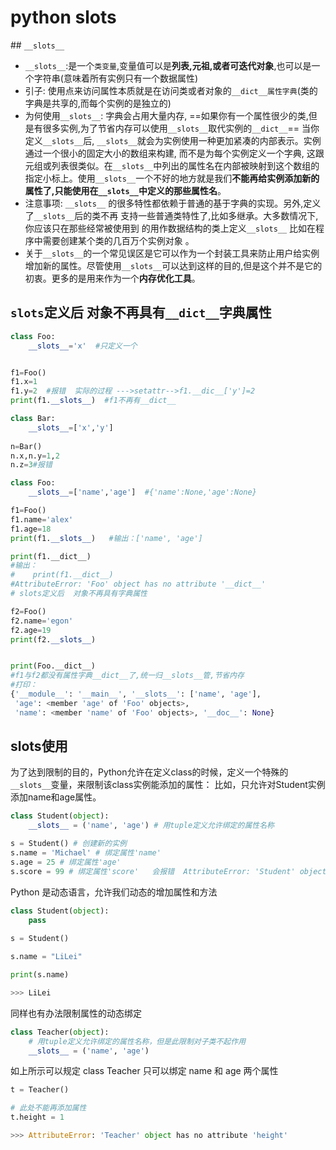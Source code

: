 # python slots

﻿## `__slots__`

-  `__slots__`:是一个`类变量`,变量值可以是**列表,元祖,或者可迭代对象**,也可以是一个字符串(意味着所有实例只有一个数据属性)
-  引子: 使用点来访问属性本质就是在访问类或者对象的`__dict__属性字典`(类的字典是共享的,而每个实例的是独立的)
-  为何使用`__slots__`: 字典会占用大量内存, ==如果你有一个属性很少的类,但是有很多实例,为了节省内存可以使用`__slots__`取代实例的`__dict__`==
   当你定义`__slots__`后, `__slots__`就会为实例使用一种更加紧凑的内部表示。实例通过一个很小的固定大小的数组来构建, 而不是为每个实例定义一个字典, 这跟元组或列表很类似。在`__slots__`中列出的属性名在内部被映射到这个数组的指定小标上。使用`__slots__`一个不好的地方就是我们**不能再给实例添加新的属性了,只能使用在`__slots__`中定义的那些属性名**。
-  注意事项: `__slots__` 的很多特性都依赖于普通的基于字典的实现。另外,定义了`__slots__`后的类不再 支持一些普通类特性了,比如多继承。大多数情况下,你应该只在那些经常被使用到 的用作数据结构的类上定义`__slots__` 比如在程序中需要创建某个类的几百万个实例对象 。
-  关于`__slots__`的一个常见误区是它可以作为一个封装工具来防止用户给实例增加新的属性。尽管使用`__slots__`可以达到这样的目的,但是这个并不是它的初衷。更多的是用来作为一个**内存优化工具**。



## `slots`定义后  对象不再具有`__dict__`字典属性

```python
class Foo:
    __slots__='x'  #只定义一个


f1=Foo()
f1.x=1
f1.y=2  #报错  实际的过程 --->setattr-->f1.__dic__['y']=2
print(f1.__slots__)  #f1不再有__dict__

class Bar:
    __slots__=['x','y']
    
n=Bar()
n.x,n.y=1,2
n.z=3#报错
```

```python
class Foo:
    __slots__=['name','age']  #{'name':None,'age':None}

f1=Foo()
f1.name='alex'
f1.age=18
print(f1.__slots__)   #输出：['name', 'age']

print(f1.__dict__)    
#输出：
#    print(f1.__dict__)
#AttributeError: 'Foo' object has no attribute '__dict__'
# slots定义后  对象不再具有字典属性

f2=Foo()
f2.name='egon'
f2.age=19
print(f2.__slots__)


print(Foo.__dict__)
#f1与f2都没有属性字典__dict__了,统一归__slots__管,节省内存
#打印：
{'__module__': '__main__', '__slots__': ['name', 'age'],
 'age': <member 'age' of 'Foo' objects>, 
 'name': <member 'name' of 'Foo' objects>, '__doc__': None}
```



## slots使用

为了达到限制的目的，Python允许在定义class的时候，定义一个特殊的`__slots__`变量，来限制该class实例能添加的属性：
比如，只允许对Student实例添加name和age属性。

```python
class Student(object):
    __slots__ = ('name', 'age') # 用tuple定义允许绑定的属性名称

s = Student() # 创建新的实例
s.name = 'Michael' # 绑定属性'name'
s.age = 25 # 绑定属性'age'
s.score = 99 # 绑定属性'score'   会报错  AttributeError: 'Student' object has no attribute 'score'
```

Python 是动态语言，允许我们动态的增加属性和方法

```python
class Student(object):
    pass
    
s = Student()

s.name = "LiLei"

print(s.name)

>>> LiLei

```

同样也有办法限制属性的动态绑定

```python
class Teacher(object):
    # 用tuple定义允许绑定的属性名称，但是此限制对子类不起作用
    __slots__ = ('name', 'age') 

```

如上所示可以规定 class Teacher 只可以绑定 name 和 age 两个属性

```python
t = Teacher()

# 此处不能再添加属性
t.height = 1

>>> AttributeError: 'Teacher' object has no attribute 'height'

```

## 